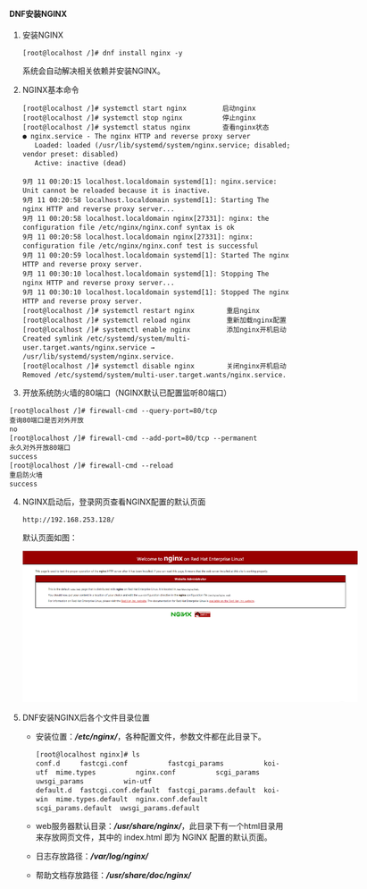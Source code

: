 #### DNF安装NGINX

1. 安装NGINX

   ```shell
   [root@localhost /]# dnf install nginx -y
   ```

   系统会自动解决相关依赖并安装NGINX。

2. NGINX基本命令

   ```shell
   [root@localhost /]# systemctl start nginx         启动nginx
   [root@localhost /]# systemctl stop nginx          停止nginx
   [root@localhost /]# systemctl status nginx        查看nginx状态
   ● nginx.service - The nginx HTTP and reverse proxy server
      Loaded: loaded (/usr/lib/systemd/system/nginx.service; disabled; vendor preset: disabled)
      Active: inactive (dead)
   
   9月 11 00:20:15 localhost.localdomain systemd[1]: nginx.service: Unit cannot be reloaded because it is inactive.
   9月 11 00:20:58 localhost.localdomain systemd[1]: Starting The nginx HTTP and reverse proxy server...
   9月 11 00:20:58 localhost.localdomain nginx[27331]: nginx: the configuration file /etc/nginx/nginx.conf syntax is ok
   9月 11 00:20:58 localhost.localdomain nginx[27331]: nginx: configuration file /etc/nginx/nginx.conf test is successful
   9月 11 00:20:59 localhost.localdomain systemd[1]: Started The nginx HTTP and reverse proxy server.
   9月 11 00:30:10 localhost.localdomain systemd[1]: Stopping The nginx HTTP and reverse proxy server...
   9月 11 00:30:10 localhost.localdomain systemd[1]: Stopped The nginx HTTP and reverse proxy server.
   [root@localhost /]# systemctl restart nginx        重启nginx
   [root@localhost /]# systemctl reload nginx         重新加载nginx配置
   [root@localhost /]# systemctl enable nginx         添加nginx开机启动
   Created symlink /etc/systemd/system/multi-user.target.wants/nginx.service → /usr/lib/systemd/system/nginx.service.
   [root@localhost /]# systemctl disable nginx        关闭nginx开机启动
   Removed /etc/systemd/system/multi-user.target.wants/nginx.service.
   ```

3.  开放系统防火墙的80端口（NGINX默认已配置监听80端口）

   ```shell
   [root@localhost /]# firewall-cmd --query-port=80/tcp                   查询80端口是否对外开放
   no
   [root@localhost /]# firewall-cmd --add-port=80/tcp --permanent         永久对外开放80端口
   success
   [root@localhost /]# firewall-cmd --reload                              重启防火墙
   success
   ```

4. NGINX启动后，登录网页查看NGINX配置的默认页面

   ```http
   http://192.168.253.128/
   ```

   默认页面如图：

   <p align='center'> <img src='../Image/Snipaste20200911004537.jpg' title='NGINX默认页面' style='max-width:600px'></img> </p>

5. DNF安装NGINX后各个文件目录位置

   - 安装位置：***/etc/nginx/***，各种配置文件，参数文件都在此目录下。

     ```shell
     [root@localhost nginx]# ls
     conf.d     fastcgi.conf          fastcgi_params          koi-utf  mime.types          nginx.conf          scgi_params          uwsgi_params          win-utf
     default.d  fastcgi.conf.default  fastcgi_params.default  koi-win  mime.types.default  nginx.conf.default  scgi_params.default  uwsgi_params.default
     ```

   - web服务器默认目录：***/usr/share/nginx/***，此目录下有一个html目录用来存放网页文件，其中的 index.html 即为 NGINX 配置的默认页面。
   - 日志存放路径：***/var/log/nginx/***
   - 帮助文档存放路径：***/usr/share/doc/nginx/***